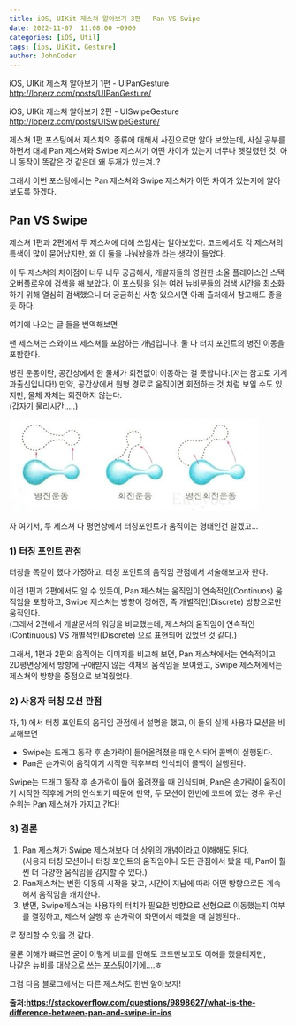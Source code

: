 ```yaml
---
title: iOS, UIKit 제스쳐 알아보기 3편 - Pan VS Swipe
date: 2022-11-07  11:08:00 +0900
categories: [iOS, Util]
tags: [ios, UiKit, Gesture]
author: JohnCoder
---
```


iOS, UIKit 제스쳐 알아보기 1편 - UIPanGesture
<http://loperz.com/posts/UIPanGesture/>

iOS, UIKit 제스쳐 알아보기 2편 - UISwipeGesture
<http://loperz.com/posts/UISwipeGesture/>

제스쳐 1편 포스팅에서 제스처의 종류에 대해서 사진으로만 알아 보았는데, 사실 공부를 하면서 대체 Pan 제스쳐와
Swipe 제스쳐가 어떤 차이가 있는지 너무나 헷갈렸던 것. 아니 동작이 똑같은 것 같은데 왜 두개가 있는겨..?

그래서 이번 포스팅에서는 Pan 제스쳐와 Swipe 제스쳐가 어떤 차이가 있는지에 알아보도록 하겠다.

## Pan VS Swipe
제스쳐 1편과 2편에서 두 제스쳐에 대해 쓰임새는 알아보았다. 코드에서도 각 제스쳐의 특색이 많이 묻어났지만,
왜 이 둘을 나눠놨을까 라는 생각이 들었다.

이 두 제스쳐의 차이점이 너무 너무 궁금해서, 개발자들의 영원한 소울 플레이스인 스택오버플로우에 검색을 해 보았다.
이 포스팅을 읽는 여러 뉴비분들의 검색 시간을 최소화 하기 위해 열심히 검색했으니 더 궁금하신 사항 있으시면
아래 출처에서 참고해도 좋을 듯 하다.<br>

여기에 나오는 글 들을 번역해보면

팬 제스쳐는 스와이프 제스쳐를 포함하는 개념입니다. 둘 다 터치 포인트의 병진 이동을 포함한다. 

병진 운동이란, 공간상에서 한 물체가 회전없이 이동하는 걸 뜻합니다.(저는 참고로 기계과출신입니다!)
  만약, 공간상에서 원형 경로로 움직이면 회전하는 것 처럼 보일 수도 있지만, 물체 자체는 회전하지 않는다.<br>
  (갑자기 물리시간.....)

  ![물체의 운동 설명](/post_img/20221106/ex1.png)

자 여기서, 두 제스쳐 다 평면상에서 터칭포인트가 움직이는 형태인건 알겠고...


### 1) 터칭 포인트 관점

터칭을 똑같이 했다 가정하고, 터칭 포인트의 움직임 관점에서 서술해보고자 한다.

이전 1편과 2편에서도 알 수 있듯이, Pan 제스쳐는 움직임이 연속적인(Continuos) 움직임을 포함하고,
Swipe 제스쳐는 방향이 정해진, 즉 개별적인(Discrete) 방향으로만 움직인다.<br>
(그래서 2편에서 개발문서의 워딩을 비교했는데, 제스쳐의 움직임이 연속적인(Continuous) VS 개별적인(Discrete)
으로 표현되어 있었던 것 같다.)

그래서, 1편과 2편의 움직이는 이미지를 비교해 보면, Pan 제스쳐에서는 연속적이고 2D평면상에서 방향에 구애받지 않는
객체의 움직임을 보여줬고, Swipe 제스쳐에서는 제스쳐의 방향을 중점으로 보여줬었다.


### 2) 사용자 터칭 모션 관점

자, 1) 에서 터칭 포인트의 움직임 관점에서 설명을 했고, 이 둘의 실제 사용자 모션을 비교해보면

- Swipe는 드래그 동작 후 손가락이 들어올려졌을 때 인식되어 콜백이 실행된다.
- Pan은 손가락이 움직이기 시작한 직후부터 인식되어 콜백이 실행된다.

Swipe는 드래그 동작 후 손가락이 들어 올려졌을 때 인식되며, Pan은 손가락이 움직이기 시작한 직후에 거의 인식되기 때문에
만약, 두 모션이 한번에 코드에 있는 경우 우선 순위는 Pan 제스쳐가 가지고 간다!


### 3) 결론

1) Pan 제스쳐가 Swipe 제스쳐보다 더 상위의 개념이라고 이해해도 된다.<br>
   (사용자 터칭 모션이나 터칭 포인트의 움직임이나 모든 관점에서 봤을 때, Pan이 훨씬 더 다양한 움직임을 감지할 수 있다.)<br>
2) Pan제스쳐는 변환 이동의 시작을 찾고, 시간이 지남에 따라 어떤 방향으로든 계속해서 움직임을 캐치한다.<br>
3) 반면, Swipe제스쳐는 사용자의 터치가 필요한 방향으로 선형으로 이동했는지 여부를 결정하고, 제스쳐 실행 후 손가락이 화면에서 떼졌을 때 실행된다..<br>

로 정리할 수 있을 것 같다.

물론 이해가 빠르면 굳이 이렇게 비교를 안해도 코드만보고도 이해를 했을테지만,<br>
나같은 뉴비를 대상으로 쓰는 포스팅이기에....ㅎ

그럼 다음 블로그에서는 다른 제스쳐도 한번 알아보자!

**출처:<https://stackoverflow.com/questions/9898627/what-is-the-difference-between-pan-and-swipe-in-ios>**